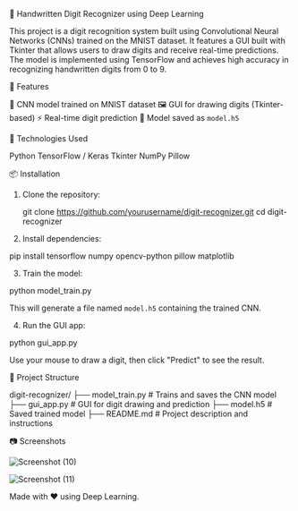 🧠 Handwritten Digit Recognizer using Deep Learning

This project is a digit recognition system built using Convolutional Neural Networks (CNNs) trained on the MNIST dataset. It features a GUI built with Tkinter that allows users to draw digits and receive real-time predictions. The model is implemented using TensorFlow and achieves high accuracy in recognizing handwritten digits from 0 to 9.

🔧 Features

 🧠 CNN model trained on MNIST dataset
 🖼️ GUI for drawing digits (Tkinter-based)
 ⚡ Real-time digit prediction
 💾 Model saved as `model.h5`

🚀 Technologies Used

 Python
 TensorFlow / Keras
 Tkinter
 NumPy
 Pillow

📦 Installation
1. Clone the repository:

      git clone https://github.com/yourusername/digit-recognizer.git
      cd digit-recognizer


2. Install dependencies:

pip install tensorflow numpy opencv-python pillow matplotlib

3. Train the model:

python model_train.py

This will generate a file named `model.h5` containing the trained CNN.

4. Run the GUI app:

python gui_app.py

Use your mouse to draw a digit, then click "Predict" to see the result.


📁 Project Structure


digit-recognizer/
├── model_train.py       # Trains and saves the CNN model
├── gui_app.py           # GUI for digit drawing and prediction
├── model.h5             # Saved trained model
├── README.md            # Project description and instructions




📷 Screenshots 

![Screenshot (10)](https://github.com/user-attachments/assets/dcb750ee-c3a7-4cbb-87f6-d6475fd269ba)

![Screenshot (11)](https://github.com/user-attachments/assets/e67dbb94-f36d-4dc2-a57f-7448f7aeaf39)




Made with ❤️ using Deep Learning.

